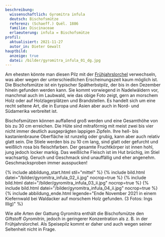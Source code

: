 ```yaml
---
beschreibung:
  wissenschaftlich: Gyromitra infula
  deutsch: Bischofsmütze
  referenz: (Schaeff.) Quél. 1886
  familie: Discinaceae
  erlaeuterung: infula = Bischofsmütze
profil:
  aktualisiert: 2021-11-27
  autor_in: Dieter Gewalt
hauptbild:
  anzeige: true
  datei: /bilder/gyromitra_infula_01_dg.jpg
---
```

Am ehesten könnte man diesen Pilz mit der [Frühjahrslorchel](/pilze/gyromitra-esculenta-frühjahrslorchel) verwechseln, was aber wegen der unterschiedlichen Erscheinungszeit kaum möglich ist. Die Bischofsmütze ist ein typischer Spätherbstpilz, der bis in den Dezember hinein gefunden werden kann. Sie kommt vorwiegend in Nadelwäldern vor, manchmal auch im Laubwald, wie das obige Foto zeigt, gern an morschem Holz oder auf Holzlagerplätzen und Brandstellen. Es handelt sich um eine recht seltene Art, die in Europa und Asien aber auch in Nord- und Südamerika verbreitet ist.

Bischofsmützen können auffallend groß werden und eine Gesamthöhe von bis zu 30 cm erreichen. Die Hüte sind mitraförmig mit meist zwei bis vier nicht immer deutlich ausgeprägten lappigen Zipfeln. Ihre hell- bis kastanienbraune Oberfläche ist runzelig oder grubig, kann aber auch relativ glatt sein. Die Stiele werden bis zu 10 cm lang, sind glatt oder gefurcht und weißlich rosa bis fleischfarben. Der gesamte Fruchtkörper ist innen hohl, jung jedoch locker markig. Das weißliche Fleisch ist im Hut brüchig, im Stiel wachsartig. Geruch und Geschmack sind unauffällig und eher angenehm. Geschmacksproben immer ausspucken!

{% include abbildung_start.html stil="mittel" %}
{% include bild.html datei="/bilder/gyromitra_infula_02_ii.jpg" nocrop=true %}
{% include bild.html datei="/bilder/gyromitra_infula_03_ii.jpg" nocrop=true %}
{% include bild.html datei="/bilder/gyromitra_infula_04_ii.jpg" nocrop=true %}
{% include abbildung_ende.html legende="Ende November 2021 in einem Kiefernwald bei Waldacker auf morschem Holz gefunden. (3 Fotos: Ings Illig)" %}

Wie alle Arten der Gattung Gyromitra enthält die Bischofsmütze den Giftstoff *Gyromitrin*, jedoch in geringerer Konzentration als z. B. in der Frühjahrslorchel. Als Speisepilz kommt er daher und auch wegen seiner Seltenheit nicht in Frage.